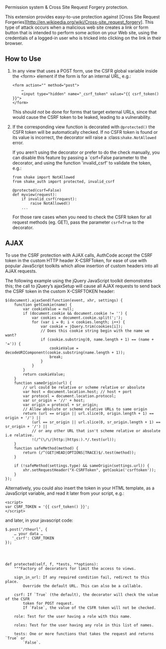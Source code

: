 Permission system & Cross Site Request Forgery protection.

This extension provides easy-to-use protection against [Cross Site
Request Forgeries][http://en.wikipedia.org/wiki/Cross-site_request_forgery].
This type of attack occurs when a malicious web site creates a link or form button that is intended to perform some
action on your Web site, using the credentials of a logged-in user who
is tricked into clicking on the link in their browser.


## How to Use

1.  In any view that uses a POST form, use the CSFR global
    variable inside the <form\> element if the form is for an internal
    URL, e.g.:

        <form action="" method="post">
            …
            <input type="hidden" name="_csrf_token" value="{{ csrf_token() }}">
        </form>

    This should *not* be done for forms that target external URLs,
    since that would cause the CSRF token to be leaked, leading to a
    vulnerability.

2.  If the corresponding view function is decorated with
    `@protected()` the CSFR token will be automatically
    checked. If no CSFR token is found or its value is incorrect, the
    decorator will raise a :class:`shake.NotAllowed` error.

    If you aren’t using the decorator or prefer to do the check
    manually, you can disable this feature by passing a `csrf=False
    parameter to the decorator, and using the function 'invalid_csrf'
    to validate the token, e.g.:

        from shake import NotAllowed
        from shake_auth import protected, invalid_csrf
        
        @protected(csrf=False)
        def myview(request):
            if invalid_csrf(request):
                raise NotAllowed()
            ...

    For those rare cases when you need to check the CSFR token for all
    request methods (eg. GET), pass the parameter `csrf=True` to the decorator.


## AJAX

To use the CSRF protection with AJAX calls, AuthCode accept the CSRF token
in the custom HTTP header X-CSRFToken, for ease of use with popular JavaScript
toolkits which allow insertion of custom headers into all AJAX requests.

The following example using the jQuery JavaScript toolkit demonstrates
this; the call to jQuery’s ajaxSetup will cause all AJAX requests to
send back the CSRF token in the custom X-CSRFTOKEN header:

    $(document).ajaxSend(function(event, xhr, settings) {
        function getCookie(name) {
            var cookieValue = null;
            if (document.cookie && document.cookie != '') {
                var cookies = document.cookie.split(';');
                for (var i = 0; i < cookies.length; i++) {
                    var cookie = jQuery.trim(cookies[i]);
                    // Does this cookie string begin with the name we want?
                    if (cookie.substring(0, name.length + 1) == (name + '=')) {
                        cookieValue = decodeURIComponent(cookie.substring(name.length + 1));
                        break;
                    }
                }
            }
            return cookieValue;
        }
        function sameOrigin(url) {
            // url could be relative or scheme relative or absolute
            var host = document.location.host; // host + port
            var protocol = document.location.protocol;
            var sr_origin = '//' + host;
            var origin = protocol + sr_origin;
            // Allow absolute or scheme relative URLs to same origin
            return (url == origin || url.slice(0, origin.length + 1) == origin + '/') ||
                (url == sr_origin || url.slice(0, sr_origin.length + 1) == sr_origin + '/') ||
                // or any other URL that isn't scheme relative or absolute i.e relative.
                !(/^(\/\/|http:|https:).*/.test(url));
        }
        function safeMethod(method) {
            return (/^(GET|HEAD|OPTIONS|TRACE)$/.test(method));
        }

        if (!safeMethod(settings.type) && sameOrigin(settings.url)) {
            xhr.setRequestHeader("X-CSRFToken", getCookie('csrftoken'));
        }
    });

Alternatively, you could also insert the token in your HTML template, as a
JavaScript variable, and read it later from your script, e.g.:

    <script>
    var CSRF_TOKEN = '{{ csrf_token() }}';
    </script>

and later, in your javascript code:

    $.post(‘/theurl’, {
        … your data …
       '_csrf': CSRF_TOKEN
    });




    def protected(self, f, *tests, **options):
        """Factory of decorators for limit the access to views.
        
        sign_in_url: If any required condition fail, redirect to this place.
            Override the default URL. This can also be a callable.
        
        csrf: If `True` (the default), the decorator will check the value of the CSFR
            token for POST request.
            If `False`, the value of the CSFR token will not be checked.

        role: Test for the user having a role with this name.

        roles: Test for the user having any role in this list of names.

        tests: One or more functions that takes the request and returns `True` or
            `False`.